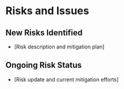 # Risks and Issues
## New Risks Identified
- [Risk description and mitigation plan]

## Ongoing Risk Status
- [Risk update and current mitigation efforts]

